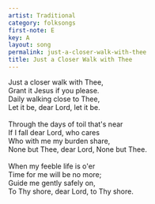 ```yaml
---
artist: Traditional
category: folksongs
first-note: E
key: A
layout: song
permalink: just-a-closer-walk-with-thee
title: Just a Closer Walk with Thee
---
```


Just a closer walk with Thee,<br>
Grant it Jesus if you please.<br>
Daily walking close to Thee,<br>
Let it be, dear Lord, let it be.<br>
<br>
Through the days of toil that's near<br>
If I fall dear Lord, who cares<br>
Who with me my burden share,<br>
None but Thee, dear Lord, None but Thee.<br>
<br>
When my feeble life is o'er<br>
Time for me will be no more;<br>
Guide me gently safely on,<br>
To Thy shore, dear Lord, to Thy shore.